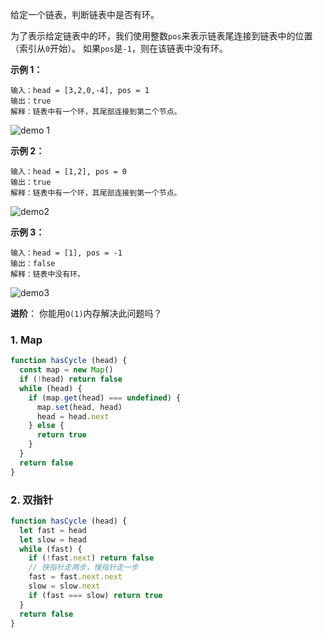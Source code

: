 给定一个链表，判断链表中是否有环。

为了表示给定链表中的环，我们使用整数`pos`来表示链表尾连接到链表中的位置（索引从`0`开始）。 如果`pos`是`-1`，则在该链表中没有环。

**示例 1：**
```
输入：head = [3,2,0,-4], pos = 1
输出：true
解释：链表中有一个环，其尾部连接到第二个节点。
```

![demo 1](https://assets.leetcode-cn.com/aliyun-lc-upload/uploads/2018/12/07/circularlinkedlist.png)

**示例 2：**
```
输入：head = [1,2], pos = 0
输出：true
解释：链表中有一个环，其尾部连接到第一个节点。
```

![demo2](https://assets.leetcode-cn.com/aliyun-lc-upload/uploads/2018/12/07/circularlinkedlist_test2.png)

**示例 3：**
```
输入：head = [1], pos = -1
输出：false
解释：链表中没有环。
```

![demo3](https://assets.leetcode-cn.com/aliyun-lc-upload/uploads/2018/12/07/circularlinkedlist_test3.png)

**进阶**：
你能用`O(1)`内存解决此问题吗？

### 1. Map
```js
function hasCycle (head) {
  const map = new Map()
  if (!head) return false
  while (head) {
    if (map.get(head) === undefined) {
      map.set(head, head)
      head = head.next
    } else {
      return true
    }
  }
  return false
}
```

### 2. 双指针
```js
function hasCycle (head) {
  let fast = head
  let slow = head
  while (fast) {
    if (!fast.next) return false
    // 快指针走两步，慢指针走一步
    fast = fast.next.next
    slow = slow.next
    if (fast === slow) return true
  }
  return false
}
```

